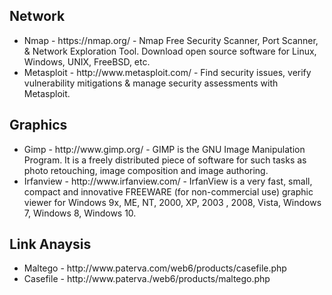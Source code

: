 
<h2> Network</h2>
<ul>
<li> Nmap - https://nmap.org/ - Nmap Free Security Scanner, Port Scanner, & Network Exploration Tool. Download open source software for Linux, Windows, UNIX, FreeBSD, etc.
<li> Metasploit - http://www.metasploit.com/ - Find security issues, verify vulnerability mitigations & manage security assessments with Metasploit.  
</ul>
<h2> Graphics </h2>
<ul>
<li> Gimp - http://www.gimp.org/ - GIMP is the GNU Image Manipulation Program. It is a freely distributed piece of software for such tasks as photo retouching, image composition and image authoring.
<li> Irfanview -  http://www.irfanview.com/ - IrfanView is a very fast, small, compact and innovative FREEWARE (for non-commercial use) graphic viewer for Windows 9x, ME, NT, 2000, XP, 2003 , 2008, Vista, Windows 7, Windows 8, Windows 10. 
</ul>
<h2> Link Anaysis </h2>
<ul>
<li> Maltego - http://www.paterva.com/web6/products/casefile.php
<li> Casefile - http://www.paterva./web6/products/maltego.php
</ul>
